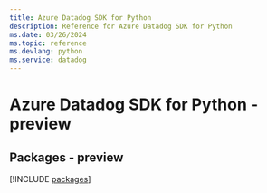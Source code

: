 ```yaml
---
title: Azure Datadog SDK for Python
description: Reference for Azure Datadog SDK for Python
ms.date: 03/26/2024
ms.topic: reference
ms.devlang: python
ms.service: datadog
---
```

# Azure Datadog SDK for Python - preview
## Packages - preview
[!INCLUDE [packages](datadog-index.md)]